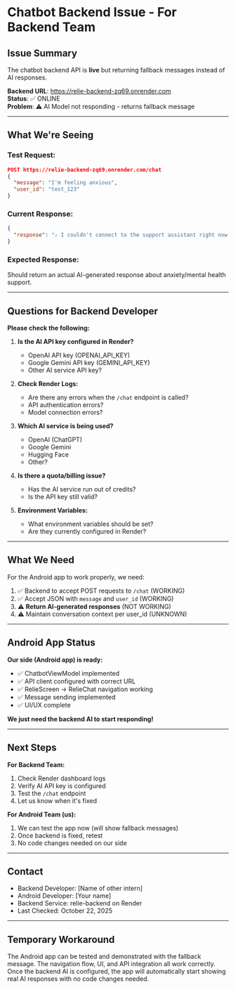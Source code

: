 # Chatbot Backend Issue - For Backend Team

## Issue Summary
The chatbot backend API is **live** but returning fallback messages instead of AI responses.

**Backend URL**: https://relie-backend-zq69.onrender.com  
**Status**: ✅ ONLINE  
**Problem**: ⚠️ AI Model not responding - returns fallback message

---

## What We're Seeing

### Test Request:
```json
POST https://relie-backend-zq69.onrender.com/chat
{
  "message": "I'm feeling anxious",
  "user_id": "test_123"
}
```

### Current Response:
```json
{
  "response": "⚠️ I couldn't connect to the support assistant right now. Please try again later."
}
```

### Expected Response:
Should return an actual AI-generated response about anxiety/mental health support.

---

## Questions for Backend Developer

**Please check the following:**

1. **Is the AI API key configured in Render?**
   - OpenAI API key (OPENAI_API_KEY)
   - Google Gemini API key (GEMINI_API_KEY)
   - Other AI service API key?

2. **Check Render Logs:**
   - Are there any errors when the `/chat` endpoint is called?
   - API authentication errors?
   - Model connection errors?

3. **Which AI service is being used?**
   - OpenAI (ChatGPT)
   - Google Gemini
   - Hugging Face
   - Other?

4. **Is there a quota/billing issue?**
   - Has the AI service run out of credits?
   - Is the API key still valid?

5. **Environment Variables:**
   - What environment variables should be set?
   - Are they currently configured in Render?

---

## What We Need

For the Android app to work properly, we need:

1. ✅ Backend to accept POST requests to `/chat` (WORKING)
2. ✅ Accept JSON with `message` and `user_id` (WORKING)
3. ⚠️ **Return AI-generated responses** (NOT WORKING)
4. ⚠️ Maintain conversation context per user_id (UNKNOWN)

---

## Android App Status

**Our side (Android app) is ready:**
- ✅ ChatbotViewModel implemented
- ✅ API client configured with correct URL
- ✅ RelieScreen → RelieChat navigation working
- ✅ Message sending implemented
- ✅ UI/UX complete

**We just need the backend AI to start responding!**

---

## Next Steps

**For Backend Team:**
1. Check Render dashboard logs
2. Verify AI API key is configured
3. Test the `/chat` endpoint
4. Let us know when it's fixed

**For Android Team (us):**
1. We can test the app now (will show fallback messages)
2. Once backend is fixed, retest
3. No code changes needed on our side

---

## Contact

- Backend Developer: [Name of other intern]
- Android Developer: [Your name]
- Backend Service: relie-backend on Render
- Last Checked: October 22, 2025

---

## Temporary Workaround

The Android app can be tested and demonstrated with the fallback message. The navigation flow, UI, and API integration all work correctly. Once the backend AI is configured, the app will automatically start showing real AI responses with no code changes needed.
